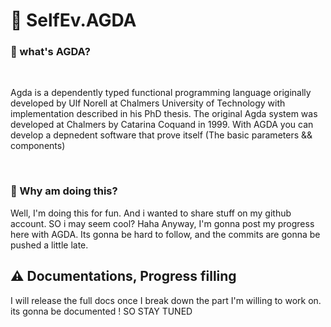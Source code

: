 # :notebook: SelfEv.AGDA 
### :paperclip: what's AGDA? 
<br />

Agda is a dependently typed functional programming language originally developed by Ulf Norell at Chalmers University of Technology with implementation described in his PhD thesis. The original Agda system was developed at Chalmers by Catarina Coquand in 1999. 
With AGDA you can develop a depnedent software that prove itself (The basic parameters && components)

<br />


### :bookmark: Why am doing this? <br />
Well, I'm doing this for fun.
And i wanted to share stuff on my github account. SO i may seem cool? Haha 
Anyway, 
I'm gonna post my progress here with AGDA. Its gonna be hard to follow, and the commits are gonna be pushed a little late. 

## :warning: Documentations, Progress filling 
I will release the full docs once I break down the part I'm willing to work on. 
its gonna be documented !
SO STAY TUNED
